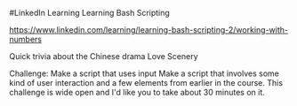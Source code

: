 #LinkedIn Learning  Learning Bash Scripting

https://www.linkedin.com/learning/learning-bash-scripting-2/working-with-numbers

Quick trivia about the Chinese drama Love Scenery

Challenge: Make a script that uses input
Make a script that involves some kind of user interaction and a few elements from earlier in the course. This challenge is wide open and I'd like you to take about 30 minutes on it. 
